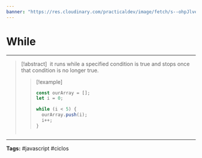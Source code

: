 ```yaml
---
banner: "https://res.cloudinary.com/practicaldev/image/fetch/s--ohpJlve1--/c_imagga_scale,f_auto,fl_progressive,h_420,q_auto,w_1000/https://res.cloudinary.com/drquzbncy/image/upload/v1586605549/javascript_banner_sxve2l.jpg"
---
```

# While
<hr> 

> [!abstract]
>  it runs while a specified condition is true and stops once that condition is no longer true.
> > [!example]
> > ```js
> > const ourArray = [];
> > let i = 0;
> > 
> > while (i < 5) {
> >   ourArray.push(i);
> >   i++;
> > }
> ```

<hr>
<b>Tags:</b> #javascript #ciclos